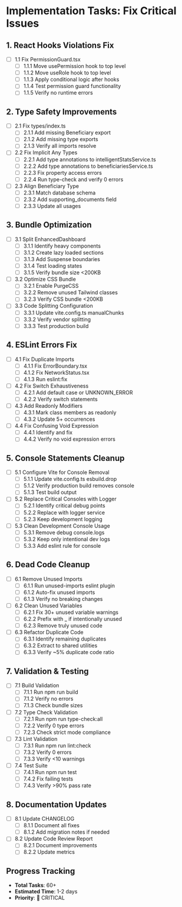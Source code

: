 # Implementation Tasks: Fix Critical Issues

## 1. React Hooks Violations Fix

- [ ] 1.1 Fix PermissionGuard.tsx
  - [ ] 1.1.1 Move usePermission hook to top level
  - [ ] 1.1.2 Move useRole hook to top level
  - [ ] 1.1.3 Apply conditional logic after hooks
  - [ ] 1.1.4 Test permission guard functionality
  - [ ] 1.1.5 Verify no runtime errors

## 2. Type Safety Improvements

- [ ] 2.1 Fix types/index.ts
  - [ ] 2.1.1 Add missing Beneficiary export
  - [ ] 2.1.2 Add missing type exports
  - [ ] 2.1.3 Verify all imports resolve

- [ ] 2.2 Fix Implicit Any Types
  - [ ] 2.2.1 Add type annotations to intelligentStatsService.ts
  - [ ] 2.2.2 Add type annotations to beneficiariesService.ts
  - [ ] 2.2.3 Fix property access errors
  - [ ] 2.2.4 Run type-check and verify 0 errors

- [ ] 2.3 Align Beneficiary Type
  - [ ] 2.3.1 Match database schema
  - [ ] 2.3.2 Add supporting_documents field
  - [ ] 2.3.3 Update all usages

## 3. Bundle Optimization

- [ ] 3.1 Split EnhancedDashboard
  - [ ] 3.1.1 Identify heavy components
  - [ ] 3.1.2 Create lazy loaded sections
  - [ ] 3.1.3 Add Suspense boundaries
  - [ ] 3.1.4 Test loading states
  - [ ] 3.1.5 Verify bundle size <200KB

- [ ] 3.2 Optimize CSS Bundle
  - [ ] 3.2.1 Enable PurgeCSS
  - [ ] 3.2.2 Remove unused Tailwind classes
  - [ ] 3.2.3 Verify CSS bundle <200KB

- [ ] 3.3 Code Splitting Configuration
  - [ ] 3.3.1 Update vite.config.ts manualChunks
  - [ ] 3.3.2 Verify vendor splitting
  - [ ] 3.3.3 Test production build

## 4. ESLint Errors Fix

- [ ] 4.1 Fix Duplicate Imports
  - [ ] 4.1.1 Fix ErrorBoundary.tsx
  - [ ] 4.1.2 Fix NetworkStatus.tsx
  - [ ] 4.1.3 Run eslint:fix

- [ ] 4.2 Fix Switch Exhaustiveness
  - [ ] 4.2.1 Add default case or UNKNOWN_ERROR
  - [ ] 4.2.2 Verify switch statements

- [ ] 4.3 Add Readonly Modifiers
  - [ ] 4.3.1 Mark class members as readonly
  - [ ] 4.3.2 Update 5+ occurrences

- [ ] 4.4 Fix Confusing Void Expression
  - [ ] 4.4.1 Identify and fix
  - [ ] 4.4.2 Verify no void expression errors

## 5. Console Statements Cleanup

- [ ] 5.1 Configure Vite for Console Removal
  - [ ] 5.1.1 Update vite.config.ts esbuild.drop
  - [ ] 5.1.2 Verify production build removes console
  - [ ] 5.1.3 Test build output

- [ ] 5.2 Replace Critical Consoles with Logger
  - [ ] 5.2.1 Identify critical debug points
  - [ ] 5.2.2 Replace with logger service
  - [ ] 5.2.3 Keep development logging

- [ ] 5.3 Clean Development Console Usage
  - [ ] 5.3.1 Remove debug console.logs
  - [ ] 5.3.2 Keep only intentional dev logs
  - [ ] 5.3.3 Add eslint rule for console

## 6. Dead Code Cleanup

- [ ] 6.1 Remove Unused Imports
  - [ ] 6.1.1 Run unused-imports eslint plugin
  - [ ] 6.1.2 Auto-fix unused imports
  - [ ] 6.1.3 Verify no breaking changes

- [ ] 6.2 Clean Unused Variables
  - [ ] 6.2.1 Fix 30+ unused variable warnings
  - [ ] 6.2.2 Prefix with _ if intentionally unused
  - [ ] 6.2.3 Remove truly unused code

- [ ] 6.3 Refactor Duplicate Code
  - [ ] 6.3.1 Identify remaining duplicates
  - [ ] 6.3.2 Extract to shared utilities
  - [ ] 6.3.3 Verify ~5% duplicate code ratio

## 7. Validation & Testing

- [ ] 7.1 Build Validation
  - [ ] 7.1.1 Run npm run build
  - [ ] 7.1.2 Verify no errors
  - [ ] 7.1.3 Check bundle sizes

- [ ] 7.2 Type Check Validation
  - [ ] 7.2.1 Run npm run type-check:all
  - [ ] 7.2.2 Verify 0 type errors
  - [ ] 7.2.3 Check strict mode compliance

- [ ] 7.3 Lint Validation
  - [ ] 7.3.1 Run npm run lint:check
  - [ ] 7.3.2 Verify 0 errors
  - [ ] 7.3.3 Verify <10 warnings

- [ ] 7.4 Test Suite
  - [ ] 7.4.1 Run npm run test
  - [ ] 7.4.2 Fix failing tests
  - [ ] 7.4.3 Verify >90% pass rate

## 8. Documentation Updates

- [ ] 8.1 Update CHANGELOG
  - [ ] 8.1.1 Document all fixes
  - [ ] 8.1.2 Add migration notes if needed
  
- [ ] 8.2 Update Code Review Report
  - [ ] 8.2.1 Document improvements
  - [ ] 8.2.2 Update metrics

## Progress Tracking

- **Total Tasks**: 60+
- **Estimated Time**: 1-2 days
- **Priority**: 🔴 CRITICAL

